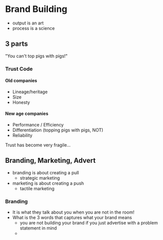 <!-- title: Anisha Motwani on Brand Building -->

# Brand Building

- output is an art
- process is a science 

## 3 parts 

"You can't top pigs with pigs!"

### Trust Code

#### Old companies 
 - Lineage/heritage  
 - Size  
 - Honesty   

#### New age companies 

- Performance / Efficiency 
- Differentiation (topping pigs with pigs, NOT)
- Reliability 

Trust has become very fragile...

## Branding, Marketing, Advert

- branding is about creating a pull
	- strategic marketing
- marketing is about creating a push 
	- tactile marketing

### Branding

- It is what they talk about you when you are not in the room! 
- What is the 3 words that captures what your brand means
	- you are not building your brand if you just advertise with a problem statement in mind 
	- 
